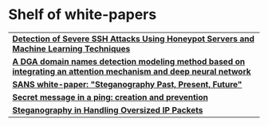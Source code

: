 # Shelf of white-papers

<table>
  <tr>
    <td>
      <a href='https://www.researchgate.net/publication/315963514_Detection_of_Severe_SSH_Attacks_Using_Honeypot_Servers_and_Machine_Learning_Techniques'>
        <b> Detection of Severe SSH Attacks Using Honeypot Servers and Machine Learning Techniques </b>
      </a>
    </td>
  </tr>
  <tr>
    <td>
      <a href='https://cybersecurity.springeropen.com/articles/10.1186/s42400-020-00046-6'>
        <b> A DGA domain names detection modeling method based on integrating an attention mechanism and deep neural network </b>
      </a>
    </td>
  </tr>
  <tr>
    <td>
      <a href='https://sansorg.egnyte.com/dl/Li7I5gNkHM'>
        <b> SANS white-paper: "Steganography Past, Present, Future" </b>
      </a>
    </td>
  </tr>
  <tr>
    <td>
      <a href='https://citeseerx.ist.psu.edu/viewdoc/download?doi=10.1.1.454.68&rep=rep1&type=pdf'>
        <b> Secret message in a ping: creation and prevention </b>
      </a>
    </td>
  </tr>
  <tr>
    <td>
      <a href='https://arxiv.org/pdf/0907.0313.pdf'>
        <b> Steganography in Handling Oversized IP Packets </b>
      </a>
    </td>
  </tr>
</table>
